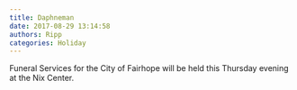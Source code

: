 ```yaml
---
title: Daphneman
date: 2017-08-29 13:14:58
authors: Ripp
categories: Holiday
---
```


 Funeral Services for the City of Fairhope will be held this Thursday evening at the Nix Center.